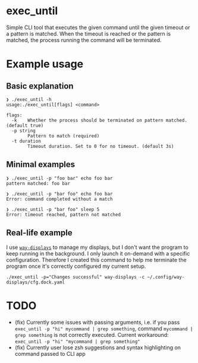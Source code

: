 # exec_until

Simple CLI tool that executes the given command until the given timeout or a pattern is matched. When the timeout is reached or the pattern is matched, the process running the command will be terminated.

# Example usage

## Basic explanation

```
❯ ./exec_until -h
usage:./exec_until[flags] <command>

flags:
  -k    Whether the process should be terminated on pattern matched. (default true)
  -p string
        Pattern to match (required)
  -t duration
        Timeout duration. Set to 0 for no timeout. (default 3s)
```

## Minimal examples

```
❯ ./exec_until -p "foo bar" echo foo bar
pattern matched: foo bar

❯ ./exec_until -p "bar foo" echo foo bar
Error: command completed without a match

❯ ./exec_until -p "bar foo" sleep 5
Error: timeout reached, pattern not matched
```

## Real-life example

I use [`way-displays`](https://github.com/alex-courtis/way-displays) to manage my displays, but I don't want the program to keep running in the background. I only launch it on-demand with a specific configuration. Therefore I created this command to help me terminate the program once it's correctly configured my current setup.

```
./exec_until -p="Changes successful" way-displays -c ~/.config/way-displays/cfg.dock.yaml
```

# TODO

- (fix) Currently some issues with passing arguments, i.e. if you pass `exec_until -p "hi" mycommand | grep something`, command `mycommand | grep something` is not correctly executed. Current workaround: `exec_until -p "hi" "mycommand | grep something"`
- (fix) Currently user lose zsh suggestions and syntax highlighting on command passed to CLI app

